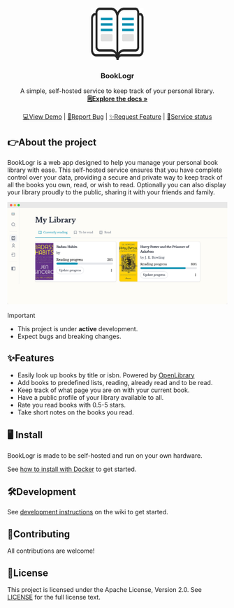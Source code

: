 <!-- PROJECT LOGO -->
<br />
<div align="center">
  <a href="https://github.com/Mozzo1000/booklogr">
    <img src="assets/logo.svg" height="120px" width="120px"/>
  </a>

<h3 align="center">BookLogr</h3>

  <p align="center">
    A simple, self-hosted service to keep track of your personal library.
    <br />
    <a href="https://github.com/Mozzo1000/booklogr/wiki"><strong>🗒️Explore the docs »</strong></a>
    <br />
    <br />
    <a href="https://demo.booklogr.app">💻View Demo</a> |
    <a href="https://github.com/Mozzo1000/booklogr/issues">🐞Report Bug</a> |
    <a href="https://github.com/Mozzo1000/booklogr/issues">✨Request Feature</a> |
    <a href="https://status.booklogr.app">👷Service status</a>
  </p>
</div>

## 👉About the project
BookLogr is a web app designed to help you manage your personal book library with ease. This self-hosted service ensures that you have complete control over your data, providing a secure and private way to keep track of all the books you own, read, or wish to read.
Optionally you can also display your library proudly to the public, sharing it with your friends and family.

<img src="web/public/feature_section_01.png" />


> [!IMPORTANT]
> * This project is under **active** development.
> * Expect bugs and breaking changes.

## ✨Features
* Easily look up books by title or isbn. Powered by [OpenLibrary](https://openlibrary.org/)
* Add books to predefined lists, reading, already read and to be read.
* Keep track of what page you are on with your current book.
* Have a public profile of your library available to all.
* Rate you read books with 0.5-5 stars.
* Take short notes on the books you read.

## 🖥 Install
BookLogr is made to be self-hosted and run on your own hardware.

See [how to install with Docker](https://github.com/Mozzo1000/booklogr/wiki/Install-with-Docker) to get started.

## 🛠️Development
See [development instructions](https://github.com/Mozzo1000/booklogr/wiki/Development) on the wiki to get started.

## 🙌Contributing
All contributions are welcome!

## 🧾License
This project is licensed under the Apache License, Version 2.0. See [LICENSE](LICENSE) for the full license text.